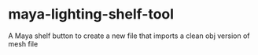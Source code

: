 # maya-lighting-shelf-tool
A Maya shelf button to create a new file that imports a clean obj version of mesh file
